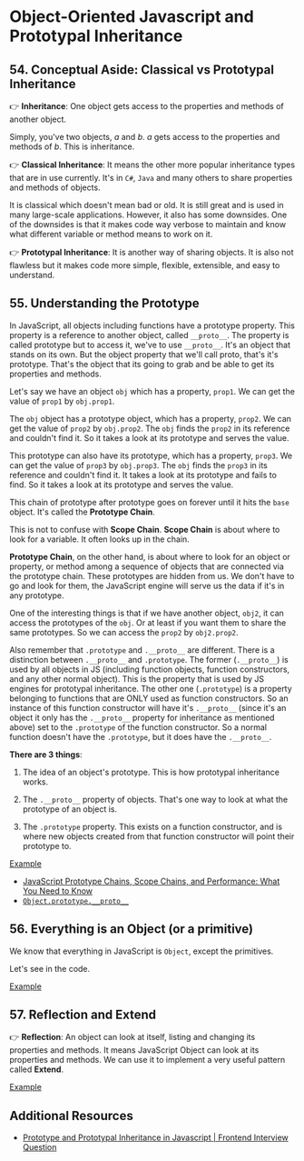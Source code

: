 # Object-Oriented Javascript and Prototypal Inheritance

## 54. Conceptual Aside: Classical vs Prototypal Inheritance

👉 **Inheritance**: One object gets access to the properties and methods of another object.

Simply, you've two objects, _a_ and _b_. _a_ gets access to the properties and methods of _b_. This is inheritance.

👉 **Classical Inheritance**: It means the other more popular inheritance types that are in use currently. It's in `C#`, `Java` and many others to share properties and methods of objects.

It is classical which doesn't mean bad or old. It is still great and is used in many large-scale applications. However, it also has some downsides. One of the downsides is that it makes code way verbose to maintain and know what different variable or method means to work on it.

👉 **Prototypal Inheritance**: It is another way of sharing objects. It is also not flawless but it makes code more simple, flexible, extensible, and easy to understand.

## 55. Understanding the Prototype

In JavaScript, all objects including functions have a prototype property. This property is a reference to another object, called `__proto__`. The property is called prototype but to access it, we've to use `__proto__`. It's an object that stands on its own. But the object property that we'll call proto, that's it's prototype. That's the object that its going to grab and be able to get its properties and methods.

Let's say we have an object `obj` which has a property, `prop1`. We can get the value of `prop1` by `obj.prop1`.

The `obj` object has a prototype object, which has a property, `prop2`. We can get the value of `prop2` by `obj.prop2`. The `obj` finds the `prop2` in its reference and couldn't find it. So it takes a look at its prototype and serves the value.

This prototype can also have its prototype, which has a property, `prop3`. We can get the value of `prop3` by `obj.prop3`. The `obj` finds the `prop3` in its reference and couldn't find it. It takes a look at its prototype and fails to find. So it takes a look at its prototype and serves the value.

This chain of prototype after prototype goes on forever until it hits the `base` object. It's called the **Prototype Chain**.

This is not to confuse with **Scope Chain**. **Scope Chain** is about where to look for a variable. It often looks up in the chain.

**Prototype Chain**, on the other hand, is about where to look for an object or property, or method among a sequence of objects that are connected via the prototype chain. These prototypes are hidden from us. We don't have to go and look for them, the JavaScript engine will serve us the data if it's in any prototype.

One of the interesting things is that if we have another object, `obj2`, it can access the prototypes of the `obj`. Or at least if you want them to share the same prototypes. So we can access the `prop2` by `obj2.prop2`.

Also remember that `.prototype` and `.__proto__` are different. There is a distinction between `.__proto__` and `.prototype`. The former (`.__proto__`) is used by all objects in JS (including function objects, function constructors, and any other normal object). This is the property that is used by JS engines for prototypal inheritance. The other one (`.prototype`) is a property belonging to functions that are ONLY used as function constructors. So an instance of this function constructor will have it's `.__proto__` (since it's an object it only has the `.__proto__` property for inheritance as mentioned above) set to the `.prototype` of the function constructor. So a normal function doesn't have the `.prototype`, but it does have the `.__proto__`.

**There are 3 things**:

1. The idea of an object's prototype. This is how prototypal inheritance works.

2. The `.__proto__` property of objects. That's one way to look at what the prototype of an object is.

3. The `.prototype` property. This exists on a function constructor, and is where new objects created from that function constructor will point their prototype to.

[Example](./55.js)

- [JavaScript Prototype Chains, Scope Chains, and Performance: What You Need to Know](https://www.toptal.com/javascript/javascript-prototypes-scopes-and-performance-what-you-need-to-know)
- [`Object.prototype.__proto__`](https://developer.mozilla.org/en-US/docs/Web/JavaScript/Reference/Global_Objects/Object/proto)

## 56. Everything is an Object (or a primitive)

We know that everything in JavaScript is `Object`, except the primitives.

Let's see in the code.

[Example](./56.js)

## 57. Reflection and Extend

👉 **Reflection**: An object can look at itself, listing and changing its properties and methods. It means JavaScript Object can look at its properties and methods. We can use it to implement a very useful pattern called **Extend**.

[Example](./57.html)

## Additional Resources

- [Prototype and Prototypal Inheritance in Javascript | Frontend Interview Question](https://www.youtube.com/watch?v=wstwjQ1yqWQ)
